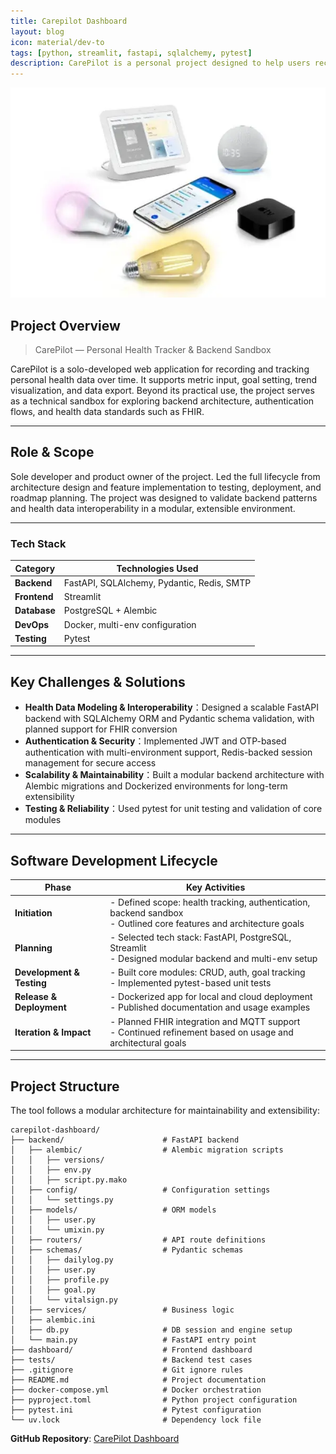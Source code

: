 ```yaml
---
title: Carepilot Dashboard
layout: blog
icon: material/dev-to
tags: [python, streamlit, fastapi, sqlalchemy, pytest]
description: CarePilot is a personal project designed to help users record and track their health data over time. 
---
```

![Image](../assets/images/wiz_smart_lighting.png)


## Project Overview  

> CarePilot — Personal Health Tracker & Backend Sandbox

CarePilot is a solo-developed web application for recording and tracking personal health data over time. It supports metric input, goal setting, trend visualization, and data export. Beyond its practical use, the project serves as a technical sandbox for exploring backend architecture, authentication flows, and health data standards such as FHIR.

---

## Role & Scope  
Sole developer and product owner of the project. Led the full lifecycle from architecture design and feature implementation to testing, deployment, and roadmap planning. The project was designed to validate backend patterns and health data interoperability in a modular, extensible environment.

---

### Tech Stack  

| Category     | Technologies Used                                      |
|--------------|--------------------------------------------------------|
| **Backend**  | FastAPI, SQLAlchemy, Pydantic, Redis, SMTP             |
| **Frontend** | Streamlit                                              |
| **Database** | PostgreSQL + Alembic                                   |
| **DevOps**   | Docker, multi-env configuration                        |
| **Testing**  | Pytest                                                 |

---

## Key Challenges & Solutions  

- **Health Data Modeling & Interoperability**：Designed a scalable FastAPI backend with SQLAlchemy ORM and Pydantic schema validation, with planned support for FHIR conversion  
- **Authentication & Security**：Implemented JWT and OTP-based authentication with multi-environment support, Redis-backed session management for secure access  
- **Scalability & Maintainability**：Built a modular backend architecture with Alembic migrations and Dockerized environments for long-term extensibility  
- **Testing & Reliability**：Used pytest for unit testing and validation of core modules

---

## Software Development Lifecycle  

| Phase                   | Key Activities                                                                 |
|-------------------------|--------------------------------------------------------------------------------|
| **Initiation**          | - Defined scope: health tracking, authentication, backend sandbox<br>- Outlined core features and architecture goals |
| **Planning**            | - Selected tech stack: FastAPI, PostgreSQL, Streamlit<br>- Designed modular backend and multi-env setup |
| **Development & Testing** | - Built core modules: CRUD, auth, goal tracking<br>- Implemented pytest-based unit tests |
| **Release & Deployment** | - Dockerized app for local and cloud deployment<br>- Published documentation and usage examples |
| **Iteration & Impact**   | - Planned FHIR integration and MQTT support<br>- Continued refinement based on usage and architectural goals |

---

## Project Structure
The tool follows a modular architecture for maintainability and extensibility:

```
carepilot-dashboard/
├── backend/                      # FastAPI backend
│   ├── alembic/                  # Alembic migration scripts
│   │   ├── versions/
│   │   ├── env.py
│   │   ├── script.py.mako
│   ├── config/                   # Configuration settings
│   │   └── settings.py
│   ├── models/                   # ORM models
│   │   ├── user.py
│   │   └── umixin.py
│   ├── routers/                  # API route definitions
│   ├── schemas/                  # Pydantic schemas
│   │   ├── dailylog.py
│   │   ├── user.py
│   │   ├── profile.py
│   │   ├── goal.py
│   │   └── vitalsign.py
│   ├── services/                 # Business logic
│   ├── alembic.ini
│   ├── db.py                     # DB session and engine setup
│   └── main.py                   # FastAPI entry point
├── dashboard/                    # Frontend dashboard
├── tests/                        # Backend test cases
├── .gitignore                    # Git ignore rules
├── README.md                     # Project documentation
├── docker-compose.yml            # Docker orchestration
├── pyproject.toml                # Python project configuration
├── pytest.ini                    # Pytest configuration
└── uv.lock                       # Dependency lock file

```

**GitHub Repository**: [CarePilot Dashboard](https://github.com/maudes/carepilot-dashboard)

<br>
